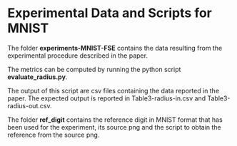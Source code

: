 # Experimental Data and Scripts for MNIST #

The folder __experiments-MNIST-FSE__ contains the data resulting from the experimental procedure described in the paper.

The metrics can be computed by running the python script __evaluate_radius.py__. 

The output of this script are csv files containing the data reported in the paper. The expected output is reported in Table3-radius-in.csv and Table3-radius-out.csv.

The folder __ref_digit__ contains the reference digit in MNIST format that has been used for the experiment, its source png and the script to obtain the reference from the source png.
